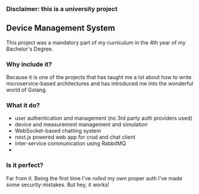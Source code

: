 ### Disclaimer: this is a university project

## Device Management System

This project was a mandatory part of my curriculum in the 4th year of my Bachelor's Degree. 

### Why include it? 
Because it is one of the projects that has taught me a lot about how to write microservice-based architectures and has introduced me into the wonderful world of Golang.

### What it do?
- user authentication and management (no 3rd party auth providers used)
- device and measurement management and simulation
- WebSocket-based chatting system
- next.js powered web app for crud and chat client
- inter-service communication using RabbitMQ
- 
### Is it perfect?
Far from it. Being the first time I've _rolled_ my own proper auth I've made some security mistakes. But hey, it works!
